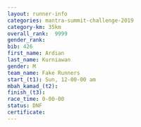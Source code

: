 ```yaml
---
layout: runner-info 
categories: mantra-summit-challenge-2019 
category-km: 35km 
overall_rank:  9999
gender_rank: 
bib: 426
first_name: Ardian
last_name: Kurniawan
gender: M
team_name: Fake Runners
start_(t1): Sun, 12-00-00 am
mbah_kamad_(t2): 
finish_(t3): 
race_time: 0-00-00
status: DNF
certificate: 
---
```

